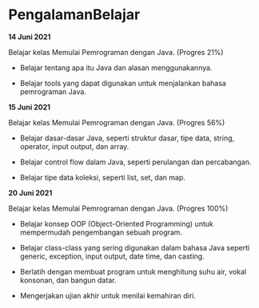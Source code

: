 # PengalamanBelajar

**14 Juni 2021**

Belajar kelas Memulai Pemrograman dengan Java. (Progres 21%)

 * Belajar tentang apa itu Java dan alasan menggunakannya.

 * Belajar tools yang dapat digunakan untuk menjalankan bahasa pemrograman Java.

**15 Juni 2021**

 Belajar kelas Memulai Pemrograman dengan Java. (Progres 56%)
 
  * Belajar dasar-dasar Java, seperti struktur dasar, tipe data, string, operator, input output, dan array.

  * Belajar control flow dalam Java, seperti perulangan dan percabangan.

  * Belajar tipe data koleksi, seperti list, set, dan map.

**20 Juni 2021**  

Belajar kelas Memulai Pemrograman dengan Java. (Progres 100%)

  * Belajar konsep OOP (Object-Oriented Programming) untuk mempermudah pengembangan sebuah program.

  * Belajar class-class yang sering digunakan dalam bahasa Java seperti generic, exception, input output, date time, dan casting. 

  * Berlatih dengan membuat program untuk menghitung suhu air, vokal konsonan, dan bangun datar. 

  * Mengerjakan ujian akhir untuk menilai kemahiran diri.
